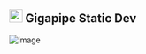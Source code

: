 

## <img src="https://avatars.githubusercontent.com/u/76224143?s=200&v=4" width=24> Gigapipe Static Dev

![image](https://github.com/user-attachments/assets/25d76f63-08bb-4fe5-9c5d-8ccea74054bc)


